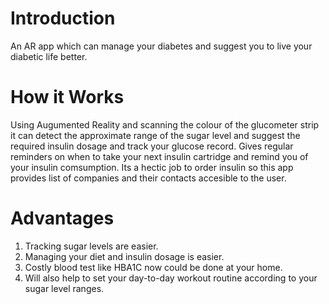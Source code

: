 # Introduction
An AR app which can manage your diabetes and suggest you to live your diabetic life better.

# How it Works 
Using Augumented Reality and scanning the colour of the glucometer strip it can detect the approximate range of the sugar level and suggest the required insulin dosage and track your glucose record. Gives regular reminders on when to take your next insulin cartridge and remind you of your insulin comsumption. Its a hectic job to order insulin so this app provides list of companies and their contacts accesible to the user.

# Advantages
1. Tracking sugar levels are easier.
2. Managing your diet and insulin dosage is easier.
3. Costly blood test like HBA1C now could be done at your home.
4. Will also help to set your day-to-day workout routine according to your sugar level ranges.
